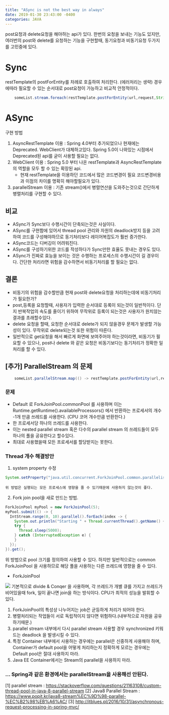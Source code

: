```yaml
---
title: "ASync is not the best way in always"
date: 2019-01-30 23:43:00 -0400
categories: JAVA
---
```


post요청과 delete요청을 해야하는 api가 있다.
한번의 요청을 보내는 기능도 있지만, 여러번의 post와 delete를 요청하는 기능을 구현할때, 
동기요청과 비동기요청 두가지를 고민중에 있다.

# Sync

restTemplate의 postForEntity를 차례로 호출하여 처리한다. (에러처리는 생략)
경우에따라 필요할 수 있는 순서대로 post요청이 가능하고 비교적 안정적이다.

```java
    someList.stream.foreach(restTemplate.postForEntity(url,request,String.class));
```

# ASync
구현 방법
1. AsyncRestTemplate 이용
    : Spring 4.0부터 추가되었으나 현재에는 Deprecated. WebClient가 대체하고있다. 
    Spring 5.0이 나와있는 시점에서 Deprecated된 api를 굳이 사용할 필요는 없다.
2. WebClient 이용
    : Spring 5.0 부터 나온 restTemplate과 AsyncRestTemplate의 역할을 모두 할 수 있는 확장된 api.
    - 현재 restTemplate을 이용하던 코드에서 많은 코드변경이 필요
        코드변경비용과 이점의 차이를 명확히 해야할필요가 있다. 
3. parallelStream 이용
    : 기존 stream()에서 병렬연산을 도와주는것으로 간단하게 병렬처리를 구현할 수 있다.


## 비교

- ASync가 Sync보다 수행시간이 단축되는것은 사실이다.
- ASync를 구현함에 있어서 thread pool 관리와 자원의 deadlock방지 등을 고려하여 코드를 구성해야하므로 동기처리보다 레이어복잡도가 훨씬 증가한다.
- ASync코드는 디버깅이 어려워진다. 
- ASync를 구성하기위한 코드를 작성하다가 Sync만한 효율도 못내는 경우도 있다.
- ASync가 진짜로 효능을 보이는 것은 수행하는 프로세스의 수행시간이 길 경우이다. 간단한 처리라면 위험을 감수하면서 비동기처리를 할 필요는 없다.

## 결론

- 비동기의 위험을 감수할만큼 현재 post와 delete요청을 처리하는데에 비동기처리가 필요한가?
- post,등록을 요청할때, 사용자가 입력한 순서대로 등록이 되는것이 일반적이다. 단지 반복작업의 속도를 줄이기 위하여 무작위로 등록이 되는것은 사용자가 원치않는 결과를 초래할수있다.
- delete 요청을 할때, 요청한 순서대로 delete가 되지 않을경우 문제가 발생할 가능성이 있다. 무작위로 delete되는것 또한 위험이 따른다.
- 일반적으로 get요청을 해서 빠르게 화면에 보여주어야 하는것이라면, 비동기가 필요할 수 있으나, post나 delete 와 같은 요청은 비동기보다는 동기처리가 정확한 일처리를 할 수 있다. 


## [추가] ParallelStream 의 문제


```java
    someList.parallelStream.map(() -> restTemplate.postForEntity(url,request,String.class)).collect(Collections.asList());
```

### 문제
- Default 로 ForkJoinPool.commonPool 를 사용하며 이는 Runtime.getRuntime().availableProcessors() 에서 반환하는 프로세서의 개수 -1개 만큼 쓰레드를 사용한다.
    (CPU 코어 개수만큼 반환한다.)
- 한 프로세서당 하나의 쓰레드를 사용한다.
- 이는 nested parallel stream 혹은 다수의 parallel stream 의 쓰레드들이 모두 하나의 풀을 공유한다고 할수있다.
- 최대로 사용했을때 모든 프로세서를 할당받지는 못한다.

### Thread 개수 해결방안 
  1.  system property 수정
```java
System.setProperty("java.util.concurrent.ForkJoinPool.common.parallelism", "20")
```
    위 방법은 실행되는 모든 프로세스에 영향을 줄 수 있기때문에 사용하지 않는것이 좋다.

  2. Fork join pool을 새로 만드는 방법.
```java
ForkJoinPool myPool = new ForkJoinPool(5);
myPool.submit(() -> {
  IntStream.range(0, 10).parallel().forEach(index -> {
    System.out.println("Starting " + Thread.currentThread().getName() + ", index=" + index + ", " + new Date());
    try {
      Thread.sleep(5000);
    } catch (InterruptedException e) {
    }
  });
}).get(); 
```
위 방법으로 pool 크기를 정의하여 사용할 수 있다.
하지만 일반적으로는 common ForkJoinPool 을 사용하므로 해당 풀을 사용하는 다른 쓰레드에 영향을 줄 수 있다.
    
 + ForkJoinPool
  <img src="https://javatechnocampus.files.wordpress.com/2015/10/untitled.jpg">
  기본적으로 divide & Conqer 을 사용하며, 각 쓰레드가 개별 큐를 가지고 쓰레드가 비어있을때 fork, 일이 끝나면 join을 하는 방식이다.
  CPU가 최적의 성능을 발휘할 수 있다.

1. ForkJoinPool의 특성상 나누어지는 job은 균등하게 처리가 되어야 한다.
2. 병렬처리되는 작업들이 서로 독립적이지 않다면 위험하다.(내부적으로 자원을 공유하기때문.)
3. parallel stream 내부에서 다시 parallel stream 사용할 경우 synchronized 키워드는 deadlock 을 발생시킬 수 있다.
4. 특정 Container 내부에서 사용하는 경우에는 parallel은 신중하게 사용해야 하며, Container가 default pool을 어떻게 처리하는지 정확하게 모르는 경우에는 Default pool은 절대 사용하지 마라.
5. Java EE Container에서는 Stream의 parallel을 사용하지 마라.
   
### ... Spring과 같은 환경에서는 parallelStream을 사용해선 안된다.




[1] parallel stream : https://stackoverflow.com/questions/21163108/custom-thread-pool-in-java-8-parallel-stream
[2] Java8 Parallel Stream : https://www.popit.kr/java8-stream%EC%9D%98-parallel-%EC%B2%98%EB%A6%AC/
[3] http://itblues.pl/2016/10/31/asynchronous-request-processing-in-spring-mvc/
